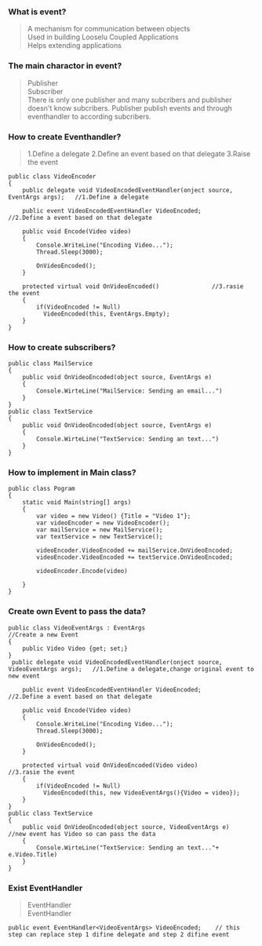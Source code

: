 ### What is event?
> A mechanism for communication between objects   
> Used in building Looselu Coupled Applications  
> Helps extending applications  

### The main charactor in event?
> Publisher  
> Subscriber  
> There is only one publisher and many subcribers and publisher doesn't know subcribers.
> Publisher publish events and through eventhandler to according subcribers.  

### How to create Eventhandler?
>1.Define a delegate
>2.Define an event based on that delegate
>3.Raise the event
```
public class VideoEncoder
{
    public delegate void VideoEncodedEventHandler(onject source, EventArgs args);   //1.Define a delegate

    public event VideoEncodedEventHandler VideoEncoded;                            //2.Define a event based on that delegate
    
    public void Encode(Video video)
    {
        Console.WriteLine("Encoding Video...");
        Thread.Sleep(3000);
        
        OnVideoEncoded();   
    }
    
    protected virtual void OnVideoEncoded()               //3.rasie the event                        
    {
        if(VideoEncoded != Null)
          VideoEncoded(this, EventArgs.Empty);
    }
}
```
### How to create subscribers?
```
public class MailService
{
    public void OnVideoEncoded(object source, EventArgs e)
    {
        Console.WirteLine("MailService: Sending an email...")
    }
}
public class TextService
{
    public void OnVideoEncoded(object source, EventArgs e)
    {
        Console.WirteLine("TextService: Sending an text...")
    }
}
```

### How to implement in Main class?
```
public class Pogram
{
    static void Main(string[] args)
    {
        var video = new Video() {Title = "Video 1"};
        var videoEncoder = new VideoEncoder();
        var mailService = new MailService();
        var textService = new TextService();
        
        videoEncoder.VideoEncoded += mailService.OnVideoEncoded;
        videoEncoder.VideoEncoded += textService.OnVideoEncoded;
        
        videoEncoder.Encode(video)
        
    }
}
```

### Create own Event to pass the data?
```
public class VideoEventArgs : EventArgs                                               //Create a new Event
{
    public Video Video {get; set;}
}
 public delegate void VideoEncodedEventHandler(onject source, VideoEventArgs args);   //1.Define a delegate,change original event to new event

    public event VideoEncodedEventHandler VideoEncoded;                            //2.Define a event based on that delegate
    
    public void Encode(Video video)
    {
        Console.WriteLine("Encoding Video...");
        Thread.Sleep(3000);
        
        OnVideoEncoded();   
    }
    
    protected virtual void OnVideoEncoded(Video video)               //3.rasie the event                        
    {
        if(VideoEncoded != Null)
          VideoEncoded(this, new VideoEventArgs(){Video = video});
    }
}
public class TextService
{
    public void OnVideoEncoded(object source, VideoEventArgs e)   //new event has Video so can pass the data
    {
        Console.WirteLine("TextService: Sending an text..."+ e.Video.Title)
    }
}
```

### Exist EventHandler
>EventHandler  
>EventHandler<TEventArgs>
```
public event EventHandler<VideoEventArgs> VideoEncoded;    // this step can replace step 1 difine delegate and step 2 difine event
```

